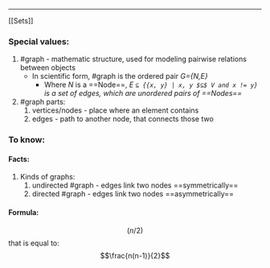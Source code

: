 ***
[[Sets]]
### Special values:
1. #graph - mathematic structure, used for modeling pairwise relations between objects
	- In scientific form, #graph is the ordered pair *G={N,E}*
		- Where *N* is a ==Node==, *E `⊆ {{x, y} | x, y $⊆$ V and x != y}` is a set of edges, which are unordered pairs of ==Nodes==* 
1. #graph parts:
	1. vertices/nodes - place where an element contains 
	2. edges - path to another node, that connects those two
### To know: 

#### Facts:
1. Kinds of graphs:
	1. undirected #graph - edges link two nodes ==symmetrically==   
	2. directed #graph - edges link two nodes ==asymmetrically== 

#### Formula:
$$(n/2)$$that is equal to: $$\frac{n(n-1)}{2}$$
